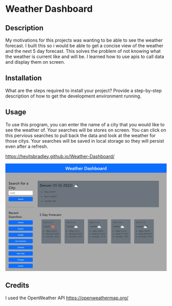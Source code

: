 # Weather Dashboard

## Description

My motivations for this projects was wanting to be able to see the weather forecast. I built this so i would be able to get a concise view of the weather and the next 5 day forecast. This solves the problem of not knowing what the weather is current like and will be. I learned how to use apis to call data and display them on screen.

## Installation

What are the steps required to install your project? Provide a step-by-step description of how to get the development environment running.

## Usage

To use this program, you can enter the name of a city that you would like to see the weather of. Your searches will be stores on screen. You can click on this pervious searches to pull back the data and look at the weather for those citys. Your searches will be saved in local storage so they will persist even after a refresh.

https://heyitsbradley.github.io/Weather-Dashboard/

![alt text](./Assets/heyitsbradley.github.io_Weather-Dashboard_.png)

## Credits

I used the OpenWeather API
https://openweathermap.org/
